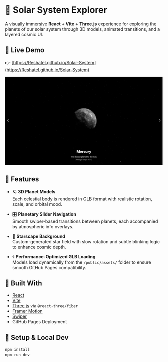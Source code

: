 # 🌌 Solar System Explorer

A visually immersive **React + Vite + Three.js** experience for exploring the planets of our solar system through 3D models, animated transitions, and a layered cosmic UI.  

## 🚀 Live Demo

👉 [https://Reshatel.github.io/Solar-System](https://Reshatel.github.io/Solar-System)

![Preview: Solar Slide](src/assets/preview.png)

## 💫 Features

* 🪐 **3D Planet Models**  
  Each celestial body is rendered in GLB format with realistic rotation, scale, and orbital mood.

* 🎛️ **Planetary Slider Navigation**  
  Smooth swiper-based transitions between planets, each accompanied by atmospheric info overlays.

* 🌠 **Starscape Background**  
  Custom-generated star field with slow rotation and subtle blinking logic to enhance cosmic depth.

* 🌀 **Performance-Optimized GLB Loading**  
  Models load dynamically from the `/public/assets/` folder to ensure smooth GitHub Pages compatibility.

## 🧪 Built With

* [React](https://react.dev/)
* [Vite](https://vitejs.dev/)
* [Three.js](https://threejs.org/) via `@react-three/fiber`
* [Framer Motion](https://www.framer.com/motion/)
* [Swiper](https://swiperjs.com/)
* GitHub Pages Deployment

## 🚀 Setup & Local Dev

```bash
npm install
npm run dev
